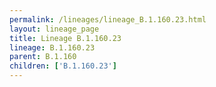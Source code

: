 ```yaml
---
permalink: /lineages/lineage_B.1.160.23.html
layout: lineage_page
title: Lineage B.1.160.23
lineage: B.1.160.23
parent: B.1.160
children: ['B.1.160.23']
---
```

